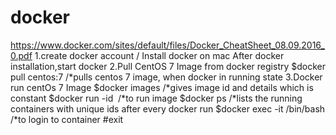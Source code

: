 # docker
https://www.docker.com/sites/default/files/Docker_CheatSheet_08.09.2016_0.pdf
1.create docker account / Install docker on mac
After docker installation,start docker
2.Pull CentOS 7 Image from docker registry
$docker pull centos:7    /*pulls centos 7 image,  when docker in running state
3.Docker run centOs 7 Image
$docker images     /*gives image id and details which is constant
$docker run -id <image id>    /*to run image
$docker ps      /*lists the running containers with unique ids after every docker run
$docker exec -it  <container id>  /bin/bash     /*to login to container
#exit     
